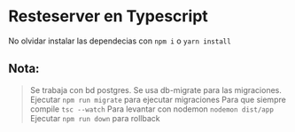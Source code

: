 # Resteserver en Typescript

No olvidar instalar las dependecias con ```npm i``` o ```yarn install```

## Nota:
> Se trabaja con bd postgres.
> Se usa db-migrate para las migraciones.
> Ejecutar ```npm run migrate``` para ejecutar migraciones
> Para que siempre compile ```tsc --watch```
> Para levantar con nodemon ```nodemon dist/app```
> Ejecutar ```npm run down``` para rollback